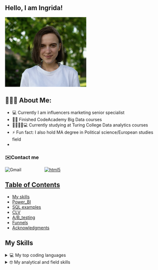 ## Hello, I am Ingrida!

<picture>
 <source media="(prefers-color-scheme: dark)" srcset="https://github.com/Ingrik07/Ingrida_intro/blob/main/Screenshot%202024-06-28%20at%2015.39.05.png">
 <source media="(prefers-color-scheme: light)" srcset="https://github.com/Ingrik07/Ingrida_intro/blob/main/Screenshot%202024-06-28%20at%2015.39.05.png">
 <img alt="See-my-image" src="https://github.com/Ingrik07/Ingrida_intro/blob/main/Screenshot%202024-06-28%20at%2015.39.05.png">
</picture>


<h2 align="left">👨🏻‍💻 About Me:</h2>
 
- 💻 Currently I am influencers marketing senior specialist
- 👩‍🎓 Finished CodeAcademy Big Data courses
- 👩🏻‍💻📓💻 Currently studying at Turing College Data analytics courses
- ⚡ Fun fact: I also hold MA degree in Political science/European studies field
- 
<h3> ✉️Contact me </h3> 
<p align="left">
    <a href="https://www.linkedin.com/in/ingrida-ivinskait%C4%97-08b5837b/" target="_blank"> <img src="https://pngimg.com/uploads/linkedIn/linkedIn_PNG31.png" alt="html5" width="105" height="40"/a> <a href="mailto:ingrik0713@gmail.com"> <img align="left" alt="Gmail" width="130" hight="100" src="https://github.com/Xx-Ashutosh-xX/Xx-Ashutosh-xX/blob/master/assets/icons/gmail.png" width="100" height="40"/>
     </p>

## Table of Contents

- [My skills](#My_skills)
- [Power_BI](#Power_BI)
- [SQL examples](#SQL)
- [CLV](#CLV)
- [A/B_testing](#[A/B_testing)
- [Funnels](#Funneks)
- [Acknowledgments](#acknowledgments)


## My Skills
<details>
<summary>💻 My top coding languages</summary>

<h2 align="left">:hammer_and_wrench: Technologies and Tools I use:</h2>
<p align="left">
    <a href="https://www.w3schools.com/css/" target="_blank"> <img src="https://raw.githubusercontent.com/devicons/devicon/master/icons/css3/css3-original-wordmark.svg" alt="css3" width="40" height="40"/> </a>
<a href="https://sass-lang.com" target="_blank"> <img src="https://raw.githubusercontent.com/devicons/devicon/master/icons/sass/sass-original.svg" alt="sass" width="40" height="40"/> </a>
    <a href="https://developer.mozilla.org/en-US/docs/Web/JavaScript" target="_blank"> <img src="https://raw.githubusercontent.com/devicons/devicon/master/icons/javascript/javascript-original.svg" alt="javascript" width="40" height="40"/> </a>
<a href="https://webpack.js.org/" target="_blank"> <img src="https://www.vectorlogo.zone/logos/js_webpack/js_webpack-icon.svg" alt="webpack" width="40" height="40"/> </a>
<a href="https://reactjs.org/" target="_blank"> <img src="https://raw.githubusercontent.com/devicons/devicon/master/icons/react/react-original-wordmark.svg" alt="react" width="40" height="40"/> </a>
<a href="https://www.gatsbyjs.com/" target="_blank"> <img src="https://www.vectorlogo.zone/logos/gatsbyjs/gatsbyjs-icon.svg" alt="gatsby" width="40" height="40"/> </a>
      <a href="https://nodejs.org" target="_blank"> <img src="https://raw.githubusercontent.com/devicons/devicon/master/icons/nodejs/nodejs-original-wordmark.svg" alt="nodejs" width="40" height="40"/> </a>
    <a href="https://expressjs.com" target="_blank"> <img src="https://raw.githubusercontent.com/devicons/devicon/master/icons/express/express-original-wordmark.svg" alt="express" width="40" height="40"/> </a>
    <a href="https://www.mongodb.com/" target="_blank"> <img src="https://raw.githubusercontent.com/devicons/devicon/master/icons/mongodb/mongodb-original-wordmark.svg" alt="mongodb" width="40" height="40"/> </a>
<a href="https://www.postman.com/" target="_blank"> <img src="https://www.vectorlogo.zone/logos/getpostman/getpostman-icon.svg" alt="postman" width="40" height="40"/> </a>
<a href="https://git-scm.com/" target="_blank"> <img src="https://www.vectorlogo.zone/logos/git-scm/git-scm-icon.svg" alt="git" width="40" height="40"/> </a>
<a href="https://azure.microsoft.com/en-us/" target="_blank"> <img src="https://www.vectorlogo.zone/logos/microsoft_azure/microsoft_azure-icon.svg" alt="azure" width="40" height="40"/> </a>
 <a href="https://cloud.google.com/" target="_blank"> <img src="https://www.vectorlogo.zone/logos/google_cloud/google_cloud-icon.svg" alt="google cloud" width="40" height="40"/> </a>
 <a href="https://firebase.google.com/" target="_blank"> <img src="https://www.vectorlogo.zone/logos/firebase/firebase-icon.svg" alt="firebase" width="40" height="40"/> </a>
    </p>
</details>
 
 <details>
<summary>🤓 My analytical and field skills</summary>

|  | Skills |
|-----:|---------------|
|     1|Finding and presenting OKRs |
|     2|Answering advanced marketing questions |
|     3|A/B testing |
|     4|Helping to improve business performance |
</details>
